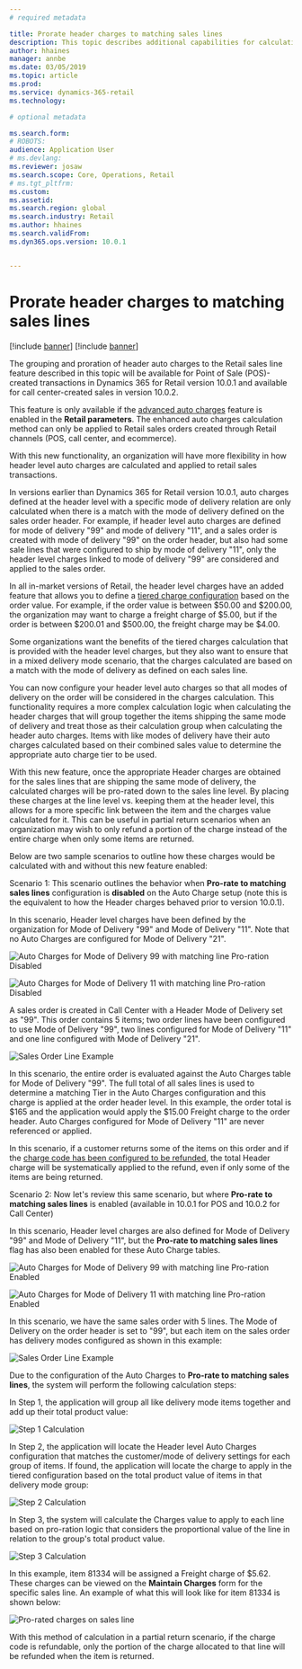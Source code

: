 ```yaml
---
# required metadata

title: Prorate header charges to matching sales lines
description: This topic describes additional capabilities for calculating and applying auto-charges to Retail channel orders using the advanced auto charges features.
author: hhaines
manager: annbe
ms.date: 03/05/2019
ms.topic: article
ms.prod: 
ms.service: dynamics-365-retail
ms.technology: 

# optional metadata

ms.search.form:  
# ROBOTS: 
audience: Application User
# ms.devlang: 
ms.reviewer: josaw
ms.search.scope: Core, Operations, Retail
# ms.tgt_pltfrm: 
ms.custom: 
ms.assetid: 
ms.search.region: global
ms.search.industry: Retail
ms.author: hhaines
ms.search.validFrom: 
ms.dyn365.ops.version: 10.0.1


---
```


# Prorate header charges to matching sales lines

[!include [banner](includes/preview-banner.md)]
[!include [banner](includes/banner.md)]

The grouping and proration of header auto charges to the Retail sales line feature described in this topic will be available for Point of Sale (POS)-created transactions in Dynamics 365 for Retail version 10.0.1 and available for call center-created sales in version 10.0.2.

This feature is only available if the [advanced auto charges](https://docs.microsoft.com/en-us/dynamics365/unified-operations/retail/omni-auto-charges) feature is enabled in the **Retail parameters**. The enhanced auto charges calculation method can only be applied to Retail sales orders created through Retail channels (POS, call center, and ecommerce).

With this new functionality, an organization will have more flexibility in how header level auto charges are calculated and applied to retail sales transactions.

In versions earlier than Dynamics 365 for Retail version 10.0.1, auto charges defined at the header level with a specific mode of delivery relation are only calculated when there is a match with the mode of delivery defined on the sales order header. For example, if header level auto charges are defined for mode of delivery "99" and mode of delivery "11", and a sales order is created with mode of delivery "99" on the order header, but also had some sale lines that were configured to ship by mode of delivery "11",  only the header level charges linked to mode of delivery "99" are considered and applied to the sales order. 

In all in-market versions of Retail, the header level charges have an added feature that allows you to define a [tiered charge configuration](https://docs.microsoft.com/en-us/dynamics365/unified-operations/retail/configure-call-center-delivery) based on the order value. For example, if the order value is between $50.00 and $200.00, the organization may want to charge a freight charge of $5.00, but if the order is between $200.01 and $500.00, the freight charge may be $4.00.  

Some organizations want the benefits of the tiered charges calculation that is provided with the header level charges, but they also want to ensure that in a mixed delivery mode scenario, that the charges calculated are based on a match with the mode of delivery as defined on each sales line.

You can now configure your header level auto charges so that all modes of delivery on the order will be considered in the charges calculation. This functionality requires a more complex calculation logic when calculating the header charges that will group together the items shipping the same mode of delivery and treat those as their calculation group when calculating the header auto charges. Items with like modes of delivery have their auto charges calculated based on their combined sales value to determine the appropriate auto charge tier to be used.   

With this new feature, once the appropriate Header charges are obtained for the sales lines that are shipping the same mode of delivery, the calculated charges will be pro-rated down to the sales line level.  By placing these charges at the line level vs. keeping them at the header level, this allows for a more specific link between the item and the charges value calculated for it.  This can be useful in partial return scenarios when an organization may wish to only refund a portion of the charge instead of the entire charge when only some items are returned.

Below are two sample scenarios to outline how these charges would be calculated with and without this new feature enabled:

Scenario 1:
This scenario outlines the behavior when **Pro-rate to matching sales lines** configuration is **disabled** on the Auto Charge setup (note this is the equivalent to how the Header charges behaved prior to version 10.0.1).

In this scenario, Header level charges have been defined by the organization for Mode of Delivery "99" and Mode of Delivery "11".  Note that no Auto Charges are configured for Mode of Delivery "21".

![Auto Charges for Mode of Delivery 99 with matching line Pro-ration Disabled](media/99_disabled.png)

![Auto Charges for Mode of Delivery 11 with matching line Pro-ration Disabled](media/11_disabled.png)


A sales order is created in Call Center with a Header Mode of Delivery set as "99".  This order contains 5 items; two order lines have been configured to use Mode of Delivery "99", two lines configured for Mode of Delivery "11" and one line configured with Mode of Delivery "21".

![Sales Order Line Example](media/orderlineexample.png)

In this scenario, the entire order is evaluated against the Auto Charges table for Mode of Delivery "99".  The full total of all sales lines is used to determine a matching Tier in the Auto Charges configuration and this charge is applied at the order header level.  In this example, the order total is $165 and the application would apply the $15.00 Freight charge to the order header. Auto Charges configured for Mode of Delivery "11" are never referenced or applied.

In this scenario, if a customer returns some of the items on this order and if the [charge code has been configured to be refunded](https://docs.microsoft.com/en-us/dynamics365/unified-operations/retail/omni-auto-charges#setup-and-configuration-2), the total Header charge will be systematically applied to the refund, even if only some of the items are being returned.

Scenario 2:
Now let's review this same scenario, but where **Pro-rate to matching sales lines** is enabled (available in 10.0.1 for POS and 10.0.2 for Call Center)

In this scenario, Header level charges are also defined for Mode of Delivery "99" and Mode of Delivery "11", but the **Pro-rate to matching sales lines** flag has also been enabled for these Auto Charge tables.

![Auto Charges for Mode of Delivery 99 with matching line Pro-ration Enabled](media/99_enabled.png)

![Auto Charges for Mode of Delivery 11 with matching line Pro-ration Enabled](media/11_enabled.png)

In this scenario, we have the same sales order with 5 lines.  The Mode of Delivery on the order header is set to "99", but each item on the sales order has delivery modes configured as shown in this example:

![Sales Order Line Example](media/orderlineexample.png)

Due to the configuration of the Auto Charges to **Pro-rate to matching sales lines**, the system will perform the following calculation steps:

In Step 1, the application will group all like delivery mode items together and add up their total product value:

![Step 1 Calculation](media/step1results.png)

In Step 2, the application will locate the Header level Auto Charges configuration that matches the customer/mode of delivery settings for each group of items.  If found, the application will locate the charge to apply in the tiered configuration based on the total product value of items in that delivery mode group:

![Step 2 Calculation](media/step2results.png)

In Step 3, the system will calculate the Charges value to apply to each line based on pro-ration logic that considers the proportional value of the line in relation to the group's total product value.

![Step 3 Calculation](media/step3results.png)

In this example, item 81334 will be assigned a Freight charge of $5.62.  These charges can be viewed on the **Maintain Charges** form for the specific sales line.  An example of what this will look like for item 81334 is shown below:

![Pro-rated charges on sales line](media/proratedlinecharge.png)

With this method of calculation in a partial return scenario, if the charge code is refundable, only the portion of the charge allocated to that line will be refunded when the item is returned. 
